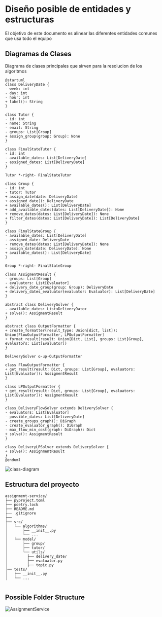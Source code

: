 # Diseño posible de entidades y estructuras

El objetivo de este documento es alinear las diferentes entidades comunes que usa todo el equipo


## Diagramas de Clases

Diagrama de clases principales que sirven para la resolucion de los algoritmos
```plantuml
@startuml
class DeliveryDate {
- week: int
- day: int
- hour: int
+ label(): String
}

class Tutor {
- id: int
- name: String
- email: String
- groups: List[Group]
+ assign_group(group: Group): None
}

class FinalStateTutor {
- id: int
- available_dates: List[DeliveryDate]
- assigned_dates: List[DeliveryDate]
}

Tutor *-right- FinalStateTutor

class Group {
- id: int
- tutor: Tutor
+ assign_date(date: DeliveryDate)
+ assigned_date(): DeliveryDate
+ available_dates(): List[DeliveryDate]
+ add_available_dates(dates: List[DeliveryDate]): None
+ remove_dates(dates: List[DeliveryDate]): None
+ filter_dates(dates: List[DeliveryDate]): List[DeliveryDate]
}

class FinalStateGroup {
- available_dates: List[DeliveryDate]
- assigned_date: DeliveryDate
- remove_dates(dates: List[DeliveryDate]): None
- assign_date(date: DeliveryDate): None
+ available_dates(): List[DeliveryDate]
}

Group *-right- FinalStateGroup

class AssigmentResult {
- groups: List[Group]
- evaluators: List[Evaluator]
+ delivery_date_group(group: Group): DeliveryDate
+ delivery_dates_evaluator(evaluator: Evaluator): List[DeliveryDate]
}

abstract class DeliverySolver {
- available_dates: List<DeliveryDate>
+ solve(): AssigmentResult
}

abstract class OutputFormatter {
+ create_formatter(result_type: Union[dict, list]): Union[FlowOutputFormatter, LPOutputFormatter]
+ format_result(result: Union[Dict, List], groups: List[Group], evaluators: List[Evaluator])
}

DeliverySolver o-up-OutputFormatter

class FlowOutputFormatter {
+ get_result(result: Dict, groups: List[Group], evaluators: List[Evaluator]): AssigmentResult
}

class LPOutputFormatter {
+ get_result(result: Dict, groups: List[Group], evaluators: List[Evaluator]): AssigmentResult
}

class DeliveryFlowSolver extends DeliverySolver {
- evaluators: List[Evaluator]
- possible_dates: List[DeliveryDate]
- create_groups_graph(): DiGraph
- create_evaluator_graph(): DiGraph
- max_flow_min_cost(graph: DiGraph): Dict
+ solve(): AssigmentResult 
}

class DeliveryLPSolver extends DeliverySolver {
+ solve(): AssignmentResult 
}
@enduml
```
![class-diagram](https://github.com/trabajo-profesional-fiuba/.github/assets/67125933/3d36cb1f-eda3-40fc-8c20-15f7c1d8e09f)

## Estructura del proyecto
```
assignment-service/
├── pyproject.toml
├── poetry.lock
├── README.md
├── .gitignore
├── 
├── src/
│   └── algorithms/
│       ├── __init__.py
│       └── ...
│   └── model/
│       ├── group/
│       ├── tutor/
│       └── utils/
│         ├── delivery_date/
│         ├── evaluator.py
│         ├── topic.py
│── tests/
│   ├── __init__.py
│   └── ...
    
```
## Possible Folder Structure

![AssignmentService](https://github.com/trabajo-profesional-fiuba/.github/assets/75905945/f109eabb-8e45-456e-b08f-02c64df8d427)
